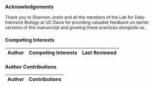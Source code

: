 ### Acknowledgements

Thank you to Shannon Joslin and all the members of the Lab for Data-Intensive Biology at UC Davis for providing valuable feedback on earlier versions of this manuscript and growing these practices alongside us.

### Competing Interests

|Author|Competing Interests|Last Reviewed|
|---|---|---|

### Author Contributions

|Author|Contributions|
|---|---|
